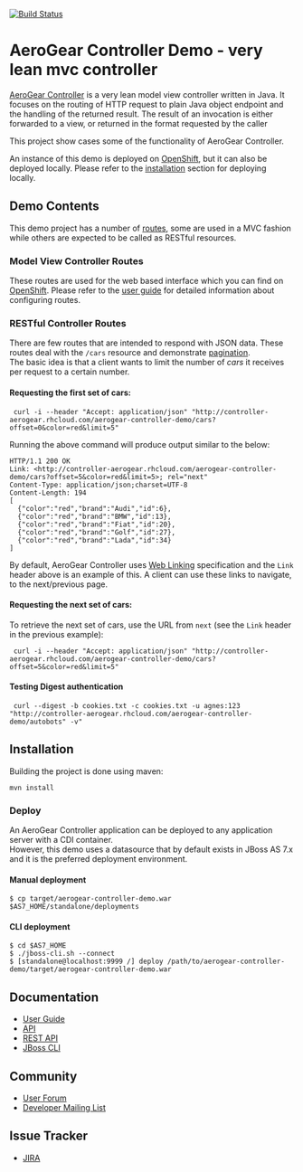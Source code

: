[![Build Status](https://travis-ci.org/aerogear/aerogear-controller-demo.png?branch=master)](https://travis-ci.org/aerogear/aerogear-controller-demo)

# AeroGear Controller Demo - very lean mvc controller
[AeroGear Controller](https://github.com/aerogear/aerogear-controller) is a very lean model view controller written in Java. 
It focuses on the routing of HTTP request to plain Java object endpoint and the handling of the returned result. The result of 
an invocation is either forwarded to a view, or returned in the format requested by the caller

This project show cases some of the functionality of AeroGear Controller.  

An instance of this demo is deployed on [OpenShift](https://controller-aerogear.rhcloud.com/aerogear-controller-demo/), but it 
can also be deployed locally. Please refer to the [installation](#installation) section for deploying locally.

## Demo Contents
This demo project has a number of [routes](https://github.com/aerogear/aerogear-controller-demo/blob/master/src/main/java/org/jboss/aerogear/controller/demo/Routes.java#L45), 
some are used in a MVC fashion while others are expected to be called as RESTful resources.

### Model View Controller Routes
These routes are used for the web based interface which you can find on [OpenShift](https://controller-aerogear.rhcloud.com/aerogear-controller-demo/). 
Please refer to the [user guide](http://aerogear.org/docs/guides/aerogear-controller) for detailed information about configuring routes.

### RESTful Controller Routes
There are few routes that are intended to respond with JSON data. These routes deal with the ```/cars``` resource and demonstrate 
[pagination](http://aerogear.org/docs/guides/aerogear-controller/pagination.html).  
The basic idea is that a client wants to limit the number of _cars_ it receives per request to a certain number.

#### Requesting the first set of cars:

     curl -i --header "Accept: application/json" "http://controller-aerogear.rhcloud.com/aerogear-controller-demo/cars?offset=0&color=red&limit=5"

Running the above command will produce output similar to the below:  

    HTTP/1.1 200 OK
    Link: <http://controller-aerogear.rhcloud.com/aerogear-controller-demo/cars?offset=5&color=red&limit=5>; rel="next"
    Content-Type: application/json;charset=UTF-8
    Content-Length: 194
    [
      {"color":"red","brand":"Audi","id":6},
      {"color":"red","brand":"BMW","id":13},
      {"color":"red","brand":"Fiat","id":20},
      {"color":"red","brand":"Golf","id":27},
      {"color":"red","brand":"Lada","id":34}
    ]
By default, AeroGear Controller uses [Web Linking](http://tools.ietf.org/html/rfc5988) specification and the ```Link``` header
above is an example of this. A client can use these links to navigate, to the next/previous page.

#### Requesting the next set of cars:
To retrieve the next set of cars, use the URL from ```next``` (see the ```Link``` header in the previous example):

     curl -i --header "Accept: application/json" "http://controller-aerogear.rhcloud.com/aerogear-controller-demo/cars?offset=5&color=red&limit=5"

#### Testing Digest authentication

     curl --digest -b cookies.txt -c cookies.txt -u agnes:123 "http://controller-aerogear.rhcloud.com/aerogear-controller-demo/autobots" -v"

## Installation
Building the project is done using maven:
    
    mvn install
    
### Deploy
An AeroGear Controller application can be deployed to any application server with a CDI container.  
However, this demo uses a datasource that by default exists in JBoss AS 7.x and it is the preferred deployment environment.

#### Manual deployment

    $ cp target/aerogear-controller-demo.war $AS7_HOME/standalone/deployments

#### CLI deployment

    $ cd $AS7_HOME
    $ ./jboss-cli.sh --connect
    $ [standalone@localhost:9999 /] deploy /path/to/aerogear-controller-demo/target/aerogear-controller-demo.war
     
## Documentation
* [User Guide](http://aerogear.org/docs/guides/aerogear-controller)
* [API](http://aerogear.org/docs/specs/aerogear-controller)
* [REST API](http://aerogear.org/docs/specs/aerogear-rest-api)
* [JBoss CLI](https://community.jboss.org/wiki/CommandLineInterface)

## Community
* [User Forum](https://community.jboss.org/en/aerogear?view=discussions)
* [Developer Mailing List](http://aerogear-dev.1069024.n5.nabble.com)

## Issue Tracker
* [JIRA](https://issues.jboss.org/browse/AEROGEAR)
